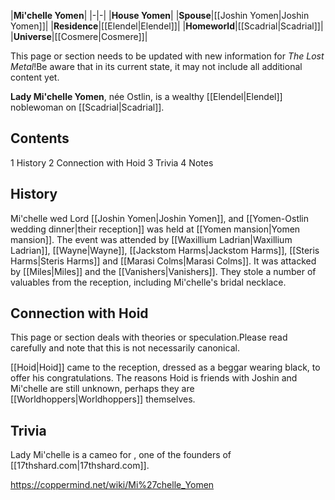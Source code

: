 |**Mi'chelle Yomen**|
|-|-|
|**House Yomen**|
|**Spouse**|[[Joshin Yomen\|Joshin Yomen]]|
|**Residence**|[[Elendel\|Elendel]]|
|**Homeworld**|[[Scadrial\|Scadrial]]|
|**Universe**|[[Cosmere\|Cosmere]]|

This page or section needs to be updated with new information for *The Lost Metal*!Be aware that in its current state, it may not include all additional content yet.

**Lady Mi'chelle Yomen**, née Ostlin, is a wealthy [[Elendel\|Elendel]] noblewoman on [[Scadrial\|Scadrial]].

## Contents

1 History
2 Connection with Hoid
3 Trivia
4 Notes


## History
Mi'chelle wed Lord [[Joshin Yomen\|Joshin Yomen]], and [[Yomen-Ostlin wedding dinner\|their reception]] was held at [[Yomen mansion\|Yomen mansion]]. The event was attended by [[Waxillium Ladrian\|Waxillium Ladrian]], [[Wayne\|Wayne]], [[Jackstom Harms\|Jackstom Harms]], [[Steris Harms\|Steris Harms]] and [[Marasi Colms\|Marasi Colms]]. It was attacked by [[Miles\|Miles]] and the [[Vanishers\|Vanishers]]. They stole a number of valuables from the reception, including Mi'chelle's bridal necklace.

## Connection with Hoid
This page or section deals with theories or speculation.Please read carefully and note that this is not necessarily canonical.

[[Hoid\|Hoid]] came to the reception, dressed as a beggar wearing black, to offer his congratulations. The reasons Hoid is friends with Joshin and Mi'chelle are still unknown, perhaps they are [[Worldhoppers\|Worldhoppers]] themselves.

## Trivia
Lady Mi'chelle is a cameo for , one of the founders of [[17thshard.com\|17thshard.com]].


https://coppermind.net/wiki/Mi%27chelle_Yomen
